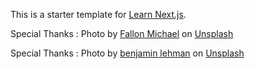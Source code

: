 This is a starter template for [Learn Next.js](https://nextjs.org/learn).

Special Thanks : Photo by <a href="https://unsplash.com/@fallonmichaeltx?utm_source=unsplash&utm_medium=referral&utm_content=creditCopyText">Fallon Michael</a> on <a href="https://unsplash.com/photos/EQucs66pts0?utm_source=unsplash&utm_medium=referral&utm_content=creditCopyText">Unsplash</a>
  
Special Thanks : Photo by <a href="https://unsplash.com/@benjaminlehman?utm_source=unsplash&utm_medium=referral&utm_content=creditCopyText">benjamin lehman</a> on <a href="https://unsplash.com/images/things/tattoo?utm_source=unsplash&utm_medium=referral&utm_content=creditCopyText">Unsplash</a>
  